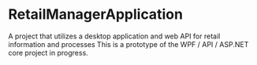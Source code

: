 # RetailManagerApplication
A project that utilizes a desktop application and web API for retail information and processes
This is a prototype of the WPF / API / ASP.NET core project in progress.
